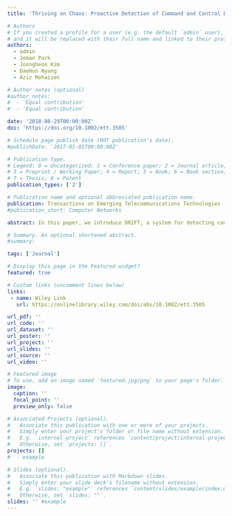 ```yaml
---
title: 'Thriving on Chaos: Proactive Detection of Command and Control Domains in Internet of Things-scale Botnets using DRIFT'

# Authors
# If you created a profile for a user (e.g. the default `admin` user), write the username (folder name) here
# and it will be replaced with their full name and linked to their profile.
authors:
  - admin
  - Jeman Park
  - Joongheon Kim
  - DaeHun Nyang
  - Aziz Mohaisen

# Author notes (optional)
#author_notes:
#  - 'Equal contribution'
#  - 'Equal contribution'

date: '2018-08-29T00:00:00Z'
doi: 'https://doi.org/10.1002/ett.3505'

# Schedule page publish date (NOT publication's date).
#publishDate: '2017-01-01T00:00:00Z'

# Publication type.
# Legend: 0 = Uncategorized; 1 = Conference paper; 2 = Journal article;
# 3 = Preprint / Working Paper; 4 = Report; 5 = Book; 6 = Book section;
# 7 = Thesis; 8 = Patent
publication_types: ['2']

# Publication name and optional abbreviated publication name.
publication: Transactions on Emerging Telecommunications Technologies (by Wiley)
#publication_short: Computer Networks

abstract: In this paper, we introduce DRIFT, a system for detecting command and control (C2) domain names in Internet of Things–scale botnets. Using an intrinsic feature of malicious domain name queries prior to their registration (perhaps due to clock drift), we devise a difference‐based lightweight feature for malicious C2 domain name detection. Using NXDomain query and response of a popular malware, we establish the effectiveness of our detector with 99% accuracy and as early as more than 48 hours before they are registered. Our technique serves as a tool of detection where other techniques relying on entropy or domain generating algorithms reversing are impractical.

# Summary. An optional shortened abstract.
#summary: 

tags: ['Journal']

# Display this page in the Featured widget?
featured: true

# Custom links (uncomment lines below)
links:
 - name: Wiley Link
   url: https://onlinelibrary.wiley.com/doi/abs/10.1002/ett.3505

url_pdf: ''
url_code: ''
url_dataset: ''
url_poster: ''
url_project: ''
url_slides: ''
url_source: ''
url_video: ''

# Featured image
# To use, add an image named `featured.jpg/png` to your page's folder.
image:
  caption: ''
  focal_point: ''
  preview_only: false

# Associated Projects (optional).
#   Associate this publication with one or more of your projects.
#   Simply enter your project's folder or file name without extension.
#   E.g. `internal-project` references `content/project/internal-project/index.md`.
#   Otherwise, set `projects: []`.
projects: []
#  - example

# Slides (optional).
#   Associate this publication with Markdown slides.
#   Simply enter your slide deck's filename without extension.
#   E.g. `slides: "example"` references `content/slides/example/index.md`.
#   Otherwise, set `slides: ""`.
slides: '' #example
---
```


